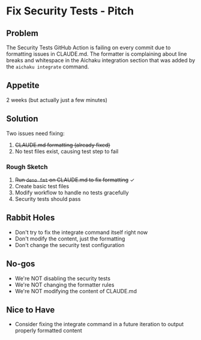 # Fix Security Tests - Pitch

## Problem

The Security Tests GitHub Action is failing on every commit due to formatting issues in CLAUDE.md. The formatter is
complaining about line breaks and whitespace in the Aichaku integration section that was added by the
`aichaku integrate` command.

## Appetite

2 weeks (but actually just a few minutes)

## Solution

Two issues need fixing:

1. ~~CLAUDE.md formatting (already fixed)~~
2. No test files exist, causing test step to fail

### Rough Sketch

1. ~~Run `deno fmt` on CLAUDE.md to fix formatting~~ ✓
2. Create basic test files
3. Modify workflow to handle no tests gracefully
4. Security tests should pass

## Rabbit Holes

- Don't try to fix the integrate command itself right now
- Don't modify the content, just the formatting
- Don't change the security test configuration

## No-gos

- We're NOT disabling the security tests
- We're NOT changing the formatter rules
- We're NOT modifying the content of CLAUDE.md

## Nice to Have

- Consider fixing the integrate command in a future iteration to output properly formatted content
